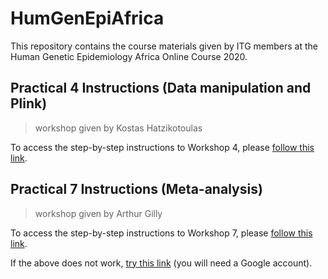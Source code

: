 # HumGenEpiAfrica
This repository contains the course materials given by ITG members at the Human Genetic Epidemiology Africa Online Course 2020.

## Practical 4 Instructions (Data manipulation and Plink)
> workshop given by Kostas Hatzikotoulas

To access the step-by-step instructions to Workshop 4, please [follow this link](https://nbviewer.jupyter.org/github/hmgu-itg/HumGenEpiAfrica/blob/main/Workshop_QC/Workshop_QC.ipynb?flush_cache=true).

## Practical 7 Instructions (Meta-analysis)
> workshop given by Arthur Gilly

To access the step-by-step instructions to Workshop 7, please [follow this link](https://nbviewer.jupyter.org/github/hmgu-itg/HumGenEpiAfrica/blob/main/Workshop5_MetaAnalysis/Meta-analysis.ipynb?flush_cache=true).

If the above does not work, [try this link](https://colab.research.google.com/github/hmgu-itg/HumGenEpiAfrica/blob/main/Workshop5_MetaAnalysis/Meta-analysis.ipynb) (you will need a Google account).


